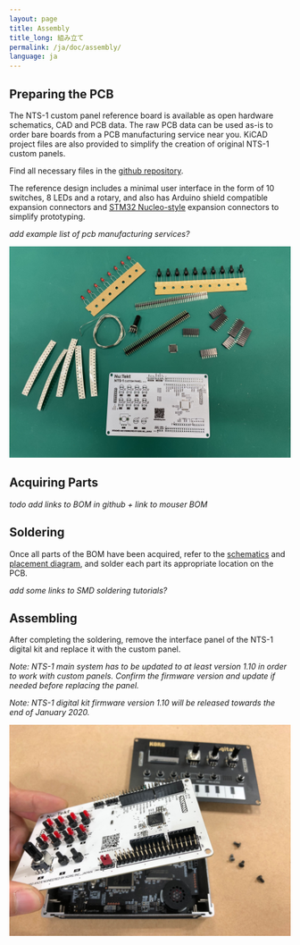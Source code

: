 ```yaml
---
layout: page
title: Assembly
title_long: 組み立て
permalink: /ja/doc/assembly/
language: ja
---
```



## Preparing the PCB

The NTS-1 custom panel reference board is available as open hardware schematics, CAD and PCB data. The raw PCB data can be used as-is to order bare boards from a PCB manufacturing service near you. KiCAD project files are also provided to simplify the creation of original NTS-1 custom panels.

Find all necessary files in the [github repository](https://github.com/korginc/NTS-1-customizations).

The reference design includes a minimal user interface in the form of 10 switches, 8 LEDs and a rotary, and also has Arduino shield compatible expansion connectors and [STM32 Nucleo-style](https://www.st.com/en/evaluation-tools/stm32-nucleo-boards.html) expansion connectors to simplify prototyping. 

_add example list of pcb manufacturing services?_

![NTS-1 Custom Panel Rev.B and Parts](../assets/NTS-1_ref_cp_revb_assembly.jpg)

## Acquiring Parts

_todo add links to BOM in github + link to mouser BOM_

## Soldering

Once all parts of the BOM have been acquired, refer to the [schematics]() and [placement diagram](), and solder each part its appropriate location on the PCB.

_add some links to SMD soldering tutorials?_

## Assembling

After completing the soldering, remove the interface panel of the NTS-1 digital kit and replace it with the custom panel.

_Note: NTS-1 main system has to be updated to at least version 1.10 in order to work with custom panels. Confirm the firmware version and update if needed before replacing the panel._

_Note: NTS-1 digital kit firmware version 1.10 will be released towards the end of January 2020._

![Replacing the NTS-1 digital kit's Panel](../assets/NTS-1_ref_cp_revb_replace.jpg)


<!-- ### Play and modify -->

<!-- Now the custom panel works as a unique instrument. The template board works as follows if you upload the demo 1. -->

<!-- * Switch 1-8: -->
<!--  enable or disable the note for the internal sequencer -->
<!-- * Switch 9: -->
<!--  Play/Stop for the internal sequencer -->
<!-- * Switch 10: -->
<!--  Shift function. -->
<!-- * VR A: -->
<!--  changes the shape parameter of internal synth(set as waves; template user oscillator). And it has multiple functions accompanies with other interfaces. -->
 
<!--  +Step1-8(Switch 1-8): change the pitch of each step -->
<!--  +Shift(Switch 10): change the tempo. -->

<!-- We development team tried to make some gears, as examples of use case of this custom panel format. Please refer to them and make your own instruments. -->

<!-- movie -->
